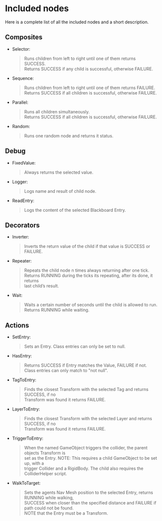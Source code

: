 # Included nodes
Here is a complete list of all the included nodes and a short description.

## Composites

* Selector:
  > Runs children from left to right until one of them returns SUCCESS.  
    Returns SUCCESS if any child is successful, otherwise FAILURE.

* Sequence:
  > Runs children from left to right until one of them returns FAILURE.  
    Returns SUCCESS if all children is successful, otherwise FAILURE.

* Parallel:
  > Runs all children simultaneously.  
    Returns SUCCESS if all children is successful, otherwise FAILURE.

* Random:
  > Runs one random node and returns it status.

## Debug
* FixedValue:
  > Always returns the selected value.

* Logger:
  > Logs name and result of child node.

* ReadEntry:
  > Logs the content of the selected Blackboard Entry.

## Decorators
* Inverter:
  > Inverts the return value of the child if that value is SUCCESS or FAILURE.

* Repeater:
  > Repeats the child node n times always returning after one tick.  
  	Returns RUNNING during the ticks its repeating, after its done, it returns  
	  last child’s result.

* Wait:
  > Waits a certain number of seconds until the child is allowed to run.  
    Returns RUNNING while waiting.

## Actions
* SetEntry:
  > Sets an Entry. Class entries can only be set to null.

* HasEntry:
  > Returns SUCCESS if Entry matches the Value, FAILURE if not.  
    Class entries can only match to "not null".

* TagToEntry:
  > Finds the closest Transform with the selected Tag and returns SUCCESS, if no  
    Transform was found it returns FAILURE.

* LayerToEntry:
  > Finds the closest Transform with the selected Layer and returns SUCCESS, if no  
    Transform was found it returns FAILURE.

* TriggerToEntry:
  > When the named GameObject triggers the collider, the parent objects Transform is  
    set as the Entry. NOTE: This requires a child GameObject to be set up, with a  
    trigger Collider and a RigidBody. The child also requires the ColliderHelper script.

* WalkToTarget:
  > Sets the agents Nav Mesh position to the selected Entry, returns RUNNING while walking,  
    SUCCESS when closer than the specified distance and FAILURE if path could not be found.  
    NOTE that the Entry must be a Transform.
